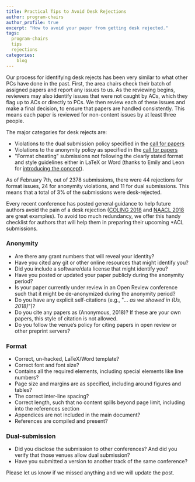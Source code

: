 ```yaml
---
title: Practical Tips to Avoid Desk Rejections
author: program-chairs
author_profile: true
excerpt: "How to avoid your paper from getting desk rejected."
tags:
  program-chairs
  tips
  rejections
categories:
    blog
---
```


Our process for identifying desk rejects has been very similar to what other PCs have done in the past. First, the area chairs check their batch of assigned papers and report any issues to us. As the reviewing begins, reviewers may also identify issues that were not caught by ACs, which they flag up to ACs or directly to PCs. We then review each of these issues and make a final decision, to ensure that papers are handled consistently. This means each paper is reviewed for non-content issues by at least three people.
 
The major categories for desk rejects are:
- Violations to the dual submission policy specified in the [call for papers](/calls/papers)
- Violations to the anonymity policy as specified in the [call for papers](/calls/papers)
- "Format cheating" submissions not following the clearly stated format and style guidelines either in LaTeX or Word (thanks to Emily and Leon for [introducing the concept](https://coling2018.org/author-responsibilities-and-the-coling-2018-desk-reject-policy/)).

As of February 7th, out of 2378 submissions, there were 44 rejections for format issues, 24 for anonymity violations, and 11 for dual submissions. This means that a total of 3% of the submissions were desk-rejected.

Every recent conference has posted general guidance to help future authors avoid the pain of a desk rejection ([COLING 2018](https://coling2018.org/author-responsibilities-and-the-coling-2018-desk-reject-policy/) and [NAACL 2018](https://naacl2018.wordpress.com/2017/12/) are great examples). To avoid too much redundancy, we offer this handy checklist for authors that will help them in preparing their upcoming *ACL submissions. 

### Anonymity 
- Are there any grant numbers that will reveal your identity?
- Have you cited any git or other online resources that might identify you?
- Did you include a software/data license that might identify you?
- Have you posted or updated your paper publicly during the anonymity period?
- Is your paper currently under review in an Open Review conference such that it might be de-anonymized during the anonymity period?
- Do you have any explicit self-citations (e.g., "*... as we showed in (Us, 2018)*")?
- Do you cite any papers as (Anonymous, 2018)? If these are your own papers, this style of citation is not allowed. 
- Do you follow the venue’s policy for citing papers in open review or other preprint servers?

### Format
- Correct, un-hacked,  LaTeX/Word template?
- Correct font and font size?
- Contains all the required elements, including special elements like line numbers?
- Page size and margins are as specified, including around figures and tables?
- The correct inter-line spacing?
- Correct length, such that no content spills beyond page limit, including into the references section
- Appendices are not included in the main document?
- References are compiled and present?

### Dual-submission
- Did you disclose the submission to other conferences? And did you verify that those venues allow dual submission?
- Have you submitted a version to another track of the same conference? 

Please let us know if we missed anything and we will update the post.

